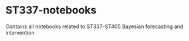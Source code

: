 # ST337-notebooks
Contains all notebooks related to ST337-ST405 Bayesian forecasting and intervention
